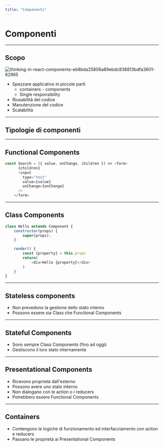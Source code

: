 ```yaml
---
title: "Componenti"
---
```


# Componenti

---

<div class="row">
<div class="col-6 align-self-center">

## Scopo
 ![thinking-in-react-components-eb8bda25806a89ebdc838813bdfa3601-82965](https://coggle-images.s3.amazonaws.com/5a881768218c15000116dc55-33d26435-b4ef-46ed-b5dc-2947bdabd151.png) 

</div>
<div class="col-6 text-left">

* Spezzare applicativo in piccole parti
  * containers - components
  * Single responsibility
* Riusabilità del codice
* Manutenzione del codice
* Scalabilità

</div>
</div>

---

## Tipologie di componenti

---

<div class="row">
<div class="col-6 align-self-center">

## Functional Components

</div>
<div class="col-6 text-left">

```javascript
const Search = ({ value, onChange, children }) => <form>
      {children}
      <input
        type="text"
        value={value}
        onChange={onChange}
      />
    </form>
```

</div>
</div>

---

<div class="row">
<div class="col-6 align-self-center">

## Class Components

</div>
<div class="col-6 text-left">

```javascript
class Hello extends Component {
    constructor(props) {
        super(props);
    }

    render() {
        const {property} = this.props
        return(
            <div>Hello {property}</div>
        )
    }
}
```

</div>
</div>

---

<div class="row">
<div class="col-6 align-self-center">

## Stateless components

</div>
<div class="col-6 text-left">

* Non prevedono la gestione dello stato interno
* Possono essere sia Class che Functional Components

</div>
</div>

---

<div class="row">
<div class="col-6 align-self-center">

## Stateful Components

</div>
<div class="col-6 text-left">

* Sono sempre Class Components (fino ad oggi)
* Gestiscono il loro stato internamente

</div>
</div>

---

<div class="row">
<div class="col-6 align-self-center">

## Presentational Components

</div>
<div class="col-6 text-left">

* Ricevono proprietà dall'esterno
* Possono avere uno stato interno
* Non dialogano con le action o i reducers
* Potrebbero essere Functional Components

</div>
</div>

---

<div class="row">
<div class="col-6 align-self-center">

## Containers

</div>
<div class="col-6 text-left">

* Contengono le logiche di funzionamento ed interfacciamento con action e reducers
* Passano le proprietà ai Presentational Components

</div>
</div>